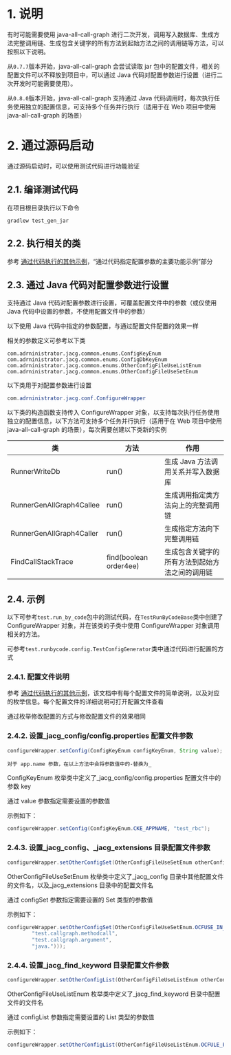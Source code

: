 # 1. 说明

有时可能需要使用 java-all-call-graph 进行二次开发，调用写入数据库、生成方法完整调用链、生成包含关键字的所有方法到起始方法之间的调用链等方法，可以按照以下说明。

从`0.7.7`版本开始，java-all-call-graph 会尝试读取 jar 包中的配置文件，相关的配置文件可以不释放到项目中，可以通过 Java 代码对配置参数进行设置（进行二次开发时可能需要使用）。

从`0.8.0`版本开始，java-all-call-graph 支持通过 Java 代码调用时，每次执行任务使用独立的配置信息，可支持多个任务并行执行（适用于在 Web 项目中使用 java-all-call-graph 的场景）

# 2. 通过源码启动

通过源码启动时，可以使用测试代码进行功能验证

## 2.1. 编译测试代码

在项目根目录执行以下命令

```
gradlew test_gen_jar
```

## 2.2. 执行相关的类

参考 [通过代码执行的其他示例](run_by_code_example.md)，“通过代码指定配置参数的主要功能示例”部分

## 2.3. 通过 Java 代码对配置参数进行设置

支持通过 Java 代码对配置参数进行设置，可覆盖配置文件中的参数（或仅使用 Java 代码中设置的参数，不使用配置文件中的参数）

以下使用 Java 代码中指定的参数配置，与通过配置文件配置的效果一样

相关的参数定义可参考以下类

```
com.adrninistrator.jacg.common.enums.ConfigKeyEnum
com.adrninistrator.jacg.common.enums.ConfigDbKeyEnum
com.adrninistrator.jacg.common.enums.OtherConfigFileUseListEnum
com.adrninistrator.jacg.common.enums.OtherConfigFileUseSetEnum
```

以下类用于对配置参数进行设置

```java
com.adrninistrator.jacg.conf.ConfigureWrapper
```

以下类的构造函数支持传入 ConfigureWrapper 对象，以支持每次执行任务使用独立的配置信息，以下方法可支持多个任务并行执行（适用于在 Web 项目中使用 java-all-call-graph 的场景），每次需要创建以下类新的实例

|类|方法|作用|
|---|---|---|
|RunnerWriteDb|run()|生成 Java 方法调用关系并写入数据库|
|RunnerGenAllGraph4Callee|run()|生成调用指定类方法向上的完整调用链|
|RunnerGenAllGraph4Caller|run()|生成指定方法向下完整调用链|
|FindCallStackTrace|find(boolean order4ee)|生成包含关键字的所有方法到起始方法之间的调用链|

## 2.4. 示例

以下可参考`test.run_by_code`包中的测试代码，在`TestRunByCodeBase`类中创建了 ConfigureWrapper 对象，并在该类的子类中使用 ConfigureWrapper 对象调用相关的方法。

可参考`test.runbycode.config.TestConfigGenerator`类中通过代码进行配置的方式

### 2.4.1. 配置文件说明

参考 [通过代码执行的其他示例](run_by_code_example.md)，该文档中有每个配置文件的简单说明，以及对应的枚举信息。每个配置文件的详细说明可打开配置文件查看

通过枚举修改配置的方式与修改配置文件的效果相同

### 2.4.2. 设置_jacg_config/config.properties 配置文件参数

```java
configureWrapper.setConfig(ConfigKeyEnum configKeyEnum, String value);
```

`对于 app.name 参数，在以上方法中会将参数值中的-替换为_`

ConfigKeyEnum 枚举类中定义了_jacg_config/config.properties 配置文件中的参数 key

通过 value 参数指定需要设置的参数值

示例如下：

```java
configureWrapper.setConfig(ConfigKeyEnum.CKE_APPNAME, "test_rbc");
```

### 2.4.3. 设置_jacg_config、_jacg_extensions 目录配置文件参数

```java
configureWrapper.setOtherConfigSet(OtherConfigFileUseSetEnum otherConfigFileUseSetEnum, Set<String> configSet);
```

OtherConfigFileUseSetEnum 枚举类中定义了_jacg_config 目录中其他配置文件的文件名，以及_jacg_extensions 目录中的配置文件名

通过 configSet 参数指定需要设置的 Set 类型的参数值

示例如下：

```java
configureWrapper.setOtherConfigSet(OtherConfigFileUseSetEnum.OCFUSE_IN_ALLOWED_CLASS_PREFIX, new HashSet<>(Arrays.asList(
        "test.callgraph.methodcall",
        "test.callgraph.argument",
        "java.")));
```

### 2.4.4. 设置_jacg_find_keyword 目录配置文件参数

```java
configureWrapper.setOtherConfigList(OtherConfigFileUseListEnum otherConfigFileUseListEnum, List<String> configList);
```

OtherConfigFileUseListEnum 枚举类中定义了_jacg_find_keyword 目录中配置文件的文件名

通过 configList 参数指定需要设置的 List 类型的参数值

示例如下：

```java
configureWrapper.setOtherConfigList(OtherConfigFileUseListEnum.OCFULE_FIND_KEYWORD_4CALLEE, Arrays.asList("!entry!", "<init>"));
```
